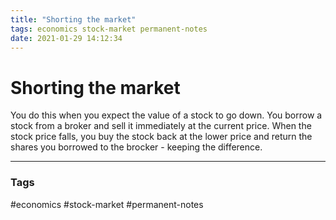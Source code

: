 ```yaml
---
title: "Shorting the market"
tags: economics stock-market permanent-notes
date: 2021-01-29 14:12:34
---
```


# Shorting the market

You do this when you expect the value of a stock to go down. You borrow a stock from a broker and sell it immediately at the current price. When the stock price falls, you buy the stock back at the lower price and return the shares you borrowed to the brocker - keeping the difference.

---
### Tags
#economics #stock-market #permanent-notes
